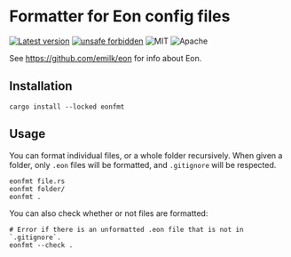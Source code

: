 # Formatter for Eon config files
[![Latest version](https://img.shields.io/crates/v/eonfmt.svg)](https://crates.io/crates/eonfmt)
[![unsafe forbidden](https://img.shields.io/badge/unsafe-forbidden-success.svg)](https://github.com/rust-secure-code/safety-dance/)
![MIT](https://img.shields.io/badge/license-MIT-blue.svg)
![Apache](https://img.shields.io/badge/license-Apache-blue.svg)

See <https://github.com/emilk/eon> for info about Eon.

## Installation
```
cargo install --locked eonfmt
```

## Usage
You can format individual files, or a whole folder recursively.
When given a folder, only `.eon` files will be formatted,
and `.gitignore` will be respected.

```
eonfmt file.rs
eonfmt folder/
eonfmt .
```

You can also check whether or not files are formatted:

```
# Error if there is an unformatted .eon file that is not in `.gitignore`.
eonfmt --check .
```
